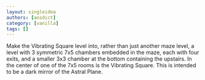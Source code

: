```yaml
---
layout: singleidea
authors: [aosdict]
category: [vanilla]
tags: []
---
```

Make the Vibrating Square level into, rather than just another maze level, a level with 3 symmetric 7x5 chambers embedded in the maze, each with four exits, and a smaller 3x3 chamber at the bottom containing the upstairs. In the center of one of the 7x5 rooms is the Vibrating Square. This is intended to be a dark mirror of the Astral Plane.
